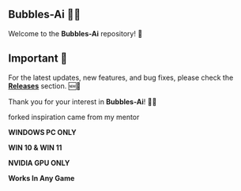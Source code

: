 ## Bubbles-Ai 🧠✨

Welcome to the **Bubbles-Ai** repository! 👋

## Important 🚨

For the latest updates, new features, and bug fixes, please check the **[Releases](https://github.com/KernFerm/Bubbles-Ai/releases)** section. 🆕🔧

Thank you for your interest in **Bubbles-Ai**! 🙏😊


forked inspiration came from my mentor


**WINDOWS PC ONLY**

**WIN 10 & WIN 11**

**NVIDIA GPU ONLY**

**Works In Any Game**
